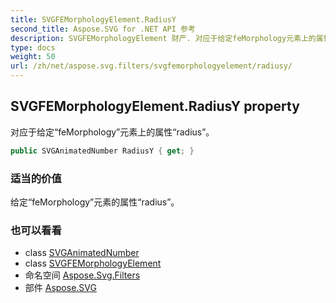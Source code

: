```yaml
---
title: SVGFEMorphologyElement.RadiusY
second_title: Aspose.SVG for .NET API 参考
description: SVGFEMorphologyElement 财产. 对应于给定feMorphology元素上的属性radius
type: docs
weight: 50
url: /zh/net/aspose.svg.filters/svgfemorphologyelement/radiusy/
---
```

## SVGFEMorphologyElement.RadiusY property

对应于给定“feMorphology”元素上的属性“radius”。

```csharp
public SVGAnimatedNumber RadiusY { get; }
```

### 适当的价值

给定“feMorphology”元素的属性“radius”。

### 也可以看看

* class [SVGAnimatedNumber](../../../aspose.svg.datatypes/svganimatednumber/)
* class [SVGFEMorphologyElement](../)
* 命名空间 [Aspose.Svg.Filters](../../svgfemorphologyelement/)
* 部件 [Aspose.SVG](../../../)


